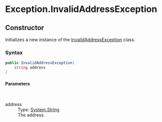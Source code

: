 # Exception.InvalidAddressException
## Constructor 
 

Initializes a new instance of the <a href="T_Iota_Lib_CSharp_Api_Exception_InvalidAddressException">InvalidAddressException</a> class.



### Syntax


```cs
public InvalidAddressException(
	string address
)
```


#### Parameters
&nbsp;<dl><dt>address</dt><dd>Type: <a href="http://msdn2.microsoft.com/en-us/library/s1wwdcbf" target="_blank">System.String</a><br />The address.</dd></dl>



